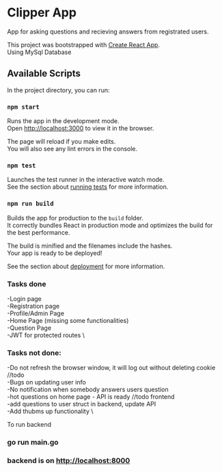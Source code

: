 # Clipper App
App for asking questions and recieving answers from registrated users. 



This project was bootstrapped with [Create React App](https://github.com/facebook/create-react-app).\
Using MySql Database

## Available Scripts

In the project directory, you can run:

### `npm start`

Runs the app in the development mode.\
Open [http://localhost:3000](http://localhost:3000) to view it in the browser.

The page will reload if you make edits.\
You will also see any lint errors in the console.

### `npm test`

Launches the test runner in the interactive watch mode.\
See the section about [running tests](https://facebook.github.io/create-react-app/docs/running-tests) for more information.

### `npm run build`

Builds the app for production to the `build` folder.\
It correctly bundles React in production mode and optimizes the build for the best performance.

The build is minified and the filenames include the hashes.\
Your app is ready to be deployed!

See the section about [deployment](https://facebook.github.io/create-react-app/docs/deployment) for more information.
### Tasks done
-Login page \
-Registration page \
-Profile/Admin Page \
-Home Page (missing some functionalities) \
-Question Page \
-JWT for protected routes \



### Tasks not done:
-Do not refresh the browser window, it will log out without deleting cookie //todo \
-Bugs on updating user info \
-No notification when somebody answers users question\
-hot questions on home page - API is ready //todo frontend\
-add questions to user struct in backend, update API \
-Add thubms up functionality \


To run backend 
### go run main.go
### backend is on [http://localhost:8000](http://localhost:8000)

